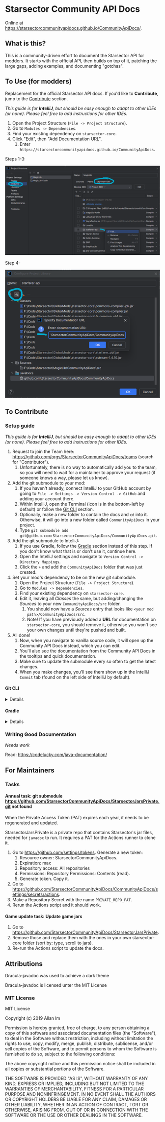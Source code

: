 # Starsector Community API Docs

Online at <https://starsectorcommunityapidocs.github.io/CommunityApiDocs/>.

## What is this?

This is a community-driven effort to document the Starsector API for modders. It starts with the official API, then builds on top of it,
patching the large gaps, adding examples, and documenting "gotchas".

## To Use (for modders)
Replacement for the official Starsector API docs. If you'd like to **Contribute**, jump to the [Contribute](#To-Contribute) section.

_This guide is for **IntelliJ**, but should be easy enough to adapt to other IDEs (or none). Please feel free to add
instructions for other IDEs._

1. Open the Project Structure (`File -> Project Structure`).
2. Go to `Modules -> Dependencies`.
3. Find your existing dependency on `starsector-core`. 
4. Click "Edit", then "Add Documentation URL".
    1. Enter `https://starsectorcommunityapidocs.github.io/CommunityApiDocs`.

Steps 1-3:

   ![Select and edit the Starsector API dependency.](readme_files/intellij-usage-dependency.png "Select and edit the Starsector API dependency.")

Step 4:

 ![Add API url.](readme_files/intellij-usage-docs.png "Add API url.")

## To Contribute

### Setup guide

_This guide is for **IntelliJ**, but should be easy enough to adapt to other IDEs (or none). Please feel free to add
instructions for other IDEs._

1. Request to join the Team here: <https://github.com/orgs/StarsectorCommunityApiDocs/teams> (search for "Contributor").
   1. Unfortunately, there is no way to automatically add you to the team, so you will need to wait for a maintainer to
      approve your request (if someone knows a way, please let us know).
2. Add the git submodule to your mod:
    1. If you haven't already, connect IntelliJ to your GitHub account by going to `File -> Settings -> Version Control
       -> GitHub` and adding your account there.
    2. Within IntelliJ, open the Terminal (icon is in the bottom-left by default) or follow the [Git CLI](#Git-CLI) section.
    3. Optionally, make a new folder to contain the docs and `cd` into it. Otherwise, it will go into a new folder called
       `CommunityApiDocs` in your project.
    4. Type `git submodule add git@github.com:StarsectorCommunityApiDocs/CommunityApiDocs.git`.
3. Add the git submodule to IntelliJ: 
    1. If you use Gradle, follow the [Gradle](#Gradle) section instead of this step. If you don't know what that is or don't use it, continue here. 
    2. Open the IntelliJ settings and navigate to `Version Control -> Directory Mappings`.
    3. Click the `+` and add the `CommunityApiDocs` folder that was just created.
4. Set your mod's dependency to be on the new git submodule.
    1. Open the Project Structure (`File -> Project Structure`).
    2. Go to `Modules -> Dependencies`.
    3. Find your existing dependency on `starsector-core`.
    4. Edit it, leaving all _Classes_ the same, but adding/changing the _Sources_ to your new `CommunityApiDocs/src`
       folder.
        1. You should now have a _Sources_ entry that looks like `<your mod path>/CommunityApiDocs/src`.
        2. Note! If you have previously added a **URL** for documentation on `starsector-core`, you should remove it, otherwise you won't see your own changes until they're pushed and built.
5. All done!
    1. Now, when you navigate to vanilla source code, it will open up the Community API Docs instead, which you can
       edit.
    2. You'll also see the documentation from the Community API Docs in the tooltips and quick documentation.
    3. Make sure to update the submodule every so often to get the latest changes.
    4. When you make changes, you'll see them show up in the IntelliJ `Commit` tab (found on the left side of IntelliJ
       by default).


#### Git CLI
<details>

This part is only relevant if you use the **git command line interface**.

To easily be able to use the git CLI, make sure to add the submodule via SSH rather than HTTP:

```shell
git submodule add git@github.com:StarsectorCommunityApiDocs/CommunityApiDocs.git
```

If you haven't already, generate an [ssh-key for Github](https://docs.github.com/en/authentication/connecting-to-github-with-ssh/generating-a-new-ssh-key-and-adding-it-to-the-ssh-agent)
to be able to push without needing to enter credentials.

If you want to commit/push your changes, simply navigate into the CommunityApiDocs folder and follow your
usual workflow for commiting/pushing. No additional steps are required.
</details>

#### Gradle
<details>
This part is only relevant if you are using **Gradle** as a build system.

In order for your IDE to find the source files and allow you to navigate to them, you can add them as a dependency.
To do so, in the dependencies section of your, add the following:

```kotlin
    compileOnly(fileTree("$projectDir/CommunityApiDocs/src/com/fs/starfarer/api"){
        include("*.java")
    })
```

Double-check the path to make sure it matches the submodule path.

Note that this might not be the optimal or most canonical solution, but it did work for me.
</details>

### Writing Good Documentation
_Needs work_

Read: https://codelucky.com/java-documentation/

## For Maintainers

### Tasks

#### Annual task: git submodule  <https://github.com/StarsectorCommunityApiDocs/StarsectorJarsPrivate.git> not found

When the Private Access Token (PAT) expires each year, it needs to be regenerated and updated.

StarsectorJarsPrivate is a private repo that contains Starsector's jar files, needed for `javadoc` to run. It requires a
PAT for the Actions runner to clone it.

1. Go to <https://github.com/settings/tokens>. Generate a new token:
    1. Resource owner: StarsectorCommunityApiDocs.
    2. Expiration: max
    3. Repository access: All repositories
    4. Permissions: Repository Permissions: Contents (read).
    5. Generate token. Copy it.
2. Go to <https://github.com/StarsectorCommunityApiDocs/CommunityApiDocs/settings/secrets/actions>.
3. Make a Repository Secret with the name `PRIVATE_REPO_PAT`.
4. Rerun the Actions script and it should work.

#### Game update task: Update game jars

1. Go to <https://github.com/StarsectorCommunityApiDocs/StarsectorJarsPrivate>.
2. Remove those and replace them with the ones in your own starsector-core folder (sort by: type, scroll to jars).
3. Re-run the Actions script to update the docs.

## Attributions

Dracula-javadoc was used to achieve a dark theme

Dracula-javadoc is licensed unter the MIT License

### MIT License

MIT License

Copyright (c) 2019 Allan Im

Permission is hereby granted, free of charge, to any person obtaining a copy
of this software and associated documentation files (the "Software"), to deal
in the Software without restriction, including without limitation the rights
to use, copy, modify, merge, publish, distribute, sublicense, and/or sell
copies of the Software, and to permit persons to whom the Software is
furnished to do so, subject to the following conditions:

The above copyright notice and this permission notice shall be included in all
copies or substantial portions of the Software.

THE SOFTWARE IS PROVIDED "AS IS", WITHOUT WARRANTY OF ANY KIND, EXPRESS OR
IMPLIED, INCLUDING BUT NOT LIMITED TO THE WARRANTIES OF MERCHANTABILITY,
FITNESS FOR A PARTICULAR PURPOSE AND NONINFRINGEMENT. IN NO EVENT SHALL THE
AUTHORS OR COPYRIGHT HOLDERS BE LIABLE FOR ANY CLAIM, DAMAGES OR OTHER
LIABILITY, WHETHER IN AN ACTION OF CONTRACT, TORT OR OTHERWISE, ARISING FROM,
OUT OF OR IN CONNECTION WITH THE SOFTWARE OR THE USE OR OTHER DEALINGS IN THE
SOFTWARE.
